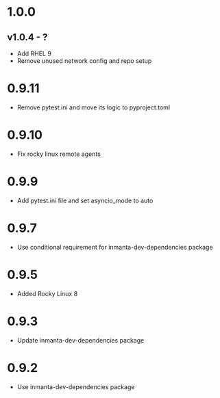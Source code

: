 # 1.0.0

## v1.0.4 - ?



- Add RHEL 9
- Remove unused network config and repo setup

# 0.9.11
- Remove pytest.ini and move its logic to pyproject.toml

# 0.9.10
- Fix rocky linux remote agents

# 0.9.9
- Add pytest.ini file and set asyncio_mode to auto

# 0.9.7
- Use conditional requirement for inmanta-dev-dependencies package

# 0.9.5
- Added Rocky Linux 8

# 0.9.3
- Update inmanta-dev-dependencies package

# 0.9.2
- Use inmanta-dev-dependencies package
